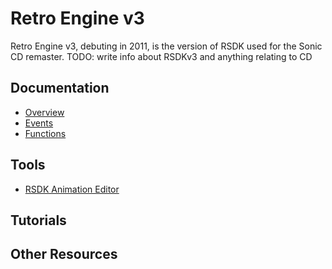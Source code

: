 # Retro Engine v3

Retro Engine v3, debuting in 2011, is the version of RSDK used for the Sonic CD remaster. 
TODO: write info about RSDKv3 and anything relating to CD

## Documentation
- [Overview](./Overview)
- [Events](./Events)
- [Functions](./Functions)

## Tools
- [RSDK Animation Editor](./../Common/Tools/RSDK-Anim-Editor)

## Tutorials

## Other Resources


